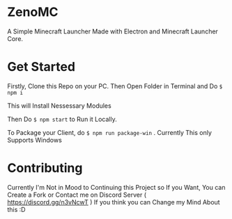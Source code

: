 # ZenoMC
A Simple Minecraft Launcher Made with Electron and Minecraft Launcher Core.

# Get Started
Firstly, Clone this Repo on your PC.
Then Open Folder in Terminal and Do `$ npm i`

This will Install Nessessary Modules

Then Do `$ npm start` to Run it Locally.

To Package your Client, do `$ npm run package-win` . Currently This only Supports Windows

# Contributing

Currently I'm Not in Mood to Continuing this Project so If you Want, You can Create a Fork or Contact me on Discord Server ( https://discord.gg/n3vNcwT ) If you think you can Change my Mind About this :D
